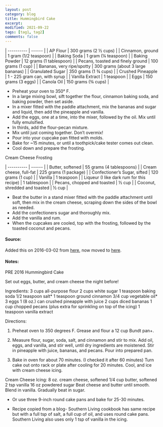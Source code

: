 ```yaml
---
layout: post
category: blog
title: Hummingbird Cake
excerpt:
modified: 2021-09-22
tags: [tag1, tag2]
comments: false
---
```


| ---------- | ------ |
| AP Flour | 300 grams (2 ½ cups) |
| Cinnamon, ground | 1 gram (1/2 teaspoon) |
| Baking Soda | 1 gram (¼ teaspoon) |
| Baking Powder | 12 grams (1 tablespoon) |
| Pecans, toasted and finely ground | 100 grams (1 cup) |
| Bananas, very ripe/spotty | 300 grams (about 3 large bananas) |
| Granulated Sugar | 350 grams (1 ¾ cups) |
| Crushed Pineapple |  1 - 225 gram can, with syrup |
| Vanilla Extract | 1 teaspoon |
| Eggs | 150 grams (3 eggs) |
| Canola Oil | 150 grams (¾ cups) |

- Preheat your oven to 350° F.
- In a large mixing bowl, sift together the flour, cinnamon baking soda, and baking powder, then set aside.
- In a mixer fitted with the paddle attachment, mix the bananas and sugar and liquid, then add the pineapple and vanilla.
- Add the eggs, one at a time, into the mixer, followed by the oil. Mix until fully emulsified.
- In thirds, add the flour-pecan mixture.
- Mix until just coming together. Don’t overmix!
- Pour into your cupcake pan fitted with molds.
- Bake for ~15 minutes, or until a toothpick/cake tester comes out clean.
- Cool down and prepare the frosting.

Cream Cheese Frosting

| ---------- | ------ |
| Butter, softened | 55 grams (4 tablespoons) |
| Cream cheese, full-fat | 225 grams (1 package) |
| Confectioner’s Sugar, sifted | 120 grams (1 cup) |
| Vanilla | 1 teaspoon |
| Liqueur (I like dark rum for this recipe) | 1 tablespoon |
| Pecans, chopped and toasted | ½ cup |
| Coconut, shredded and toasted | ½ cup |

- Beat the butter in a stand mixer fitted with the paddle attachment until soft, then mix in the cream cheese, scraping down the sides of the bowl as needed.
- Add the confectioners sugar and thoroughly mix.
- Add the vanilla and rum.
- When the cupcakes are cooled, top with the frosting, followed by the toasted coconut and pecans.

#### Source:
Added this on 2016-03-02 from [here](http://www.buttertimes.com/blog/2013/08/21/hummingbird-cupcakes), now moved to [here](https://buttertimes.wordpress.com/2013/08/21/hummingbird-cupcakes/).


#### Notes:

PRE 2016
Hummingbird Cake

Set out eggs, butter, and cream cheese the night before!

Ingredients:
3 cups all-purpose flour
2 cups white sugar
1 teaspoon baking soda
1/2 teaspoon salt*
1 teaspoon ground cinnamon
3/4 cup vegetable oil*
3 eggs
1 (8 oz.) can crushed pineapple with juice
2 cups diced bananas
1 cup chopped pecans (plus extra for sprinkling on top of the icing)
1 teaspoon vanilla extract

Directions:
1. Preheat oven to 350 degrees F. Grease and flour a 12 cup Bundt pan+.

2. Measure flour, sugar, soda, salt, and cinnamon and stir to mix.  Add oil, eggs, and vanilla, and stir well, until dry ingredients are moistened. Stir in pineapple with juice, bananas, and pecans. Pour into prepared pan.

3. Bake in oven for about 70 minutes. (I checked it after 60 minutes) Turn cake out onto rack or plate after cooling for 20 minutes. Cool, and ice with cream cheese icing.

Cream Cheese Icing:
8 oz. cream cheese, softened
1/4 cup butter, softened
2 tsp vanilla
16 oz powdered sugar
Beat cheese and butter until smooth.  Blend in vanilla.  Gradually beat in sugar.

+ Or use three 9-inch round cake pans and bake for 25-30 minutes.
* Recipe copied from a blog- Southern Living cookbook has same recipe but with a full tsp of salt, a full cup of oil, and uses round cake pans.  Southern Living also uses only 1 tsp of vanilla in the icing.